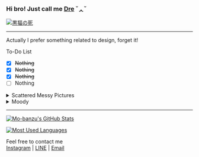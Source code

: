 ### Hi bro! Just call me [Dre](https://github.com/hellterhead) ˘ᆺ˘

[![黒猫の死](https://i.ibb.co/X4S2w9j/Black-Cat-Death-HLTH.gif)](https://github.com/hellterhead)

___
Actually I prefer something related to design, forget it!

To-Do List
- [x] ~~Nothing~~
- [x] ~~Nothing~~
- [x] ~~Nothing~~
- [ ] Nothing

<details>
<summary>Scattered Messy Pictures</summary>
  
<!-- mbnd_art starts -->
* [Take a look](https://www.instagram.com/p/BuFV-eBgg91/?utm_source=ig_web_copy_link) my boring activity
* I like [cats](https://www.instagram.com/p/B1dz-5rBwT0/?utm_source=ig_web_copy_link) and game consoles
* I believe that [aliens](https://www.instagram.com/p/BwiX5bml51Q/?utm_source=ig_web_copy_link) are hiding watching us
* And this is [something](https://www.instagram.com/p/Bs7thCVFt_W/?utm_source=ig_web_copy_link) that doesn't matter
<!-- mbnd_art ends -->

</details>

<details>
<summary>Moody</summary>
  
<!-- file_music starts -->
[<img src="https://img.shields.io/badge/YOASOBI%20--%20%E5%A4%9C%E3%81%AB%E9%A7%86%E3%81%91%E3%82%8B-orange.svg?logo=apple-music">](https://od.lk/s/OThfMjYyNTMyMjdf/YOASOBI%20-%20%E5%A4%9C%E3%81%AB%E9%A7%86%E3%81%91%E3%82%8B)
<br>
[<img src="https://img.shields.io/badge/TK%20--%20unravel-orange.svg?logo=apple-music">](https://od.lk/s/OThfMjYyNTMyMzhf/TK%20-%20unravel)
<br>
[<img src="https://img.shields.io/badge/DAOKOx%E7%B1%B3%E6%B4%A5%E7%8E%84%E5%B8%AB%20--%20%E6%89%93%E4%B8%8A%E8%8A%B1%E7%81%AB-orange.svg?logo=apple-music">](https://od.lk/s/OThfMjYyNTMyNDJf/DAOKOx%E7%B1%B3%E6%B4%A5%E7%8E%84%E5%B8%AB%20-%20%E6%89%93%E4%B8%8A%E8%8A%B1%E7%81%AB)
<br>
[<img src="https://img.shields.io/badge/RADWIMPS%20feat.%E4%B8%89%E6%B5%A6%E9%80%8F%E5%AD%90%20--%20%E3%82%B0%E3%83%A9%E3%83%B3%E3%83%89%E3%82%A8%E3%82%B9%E3%82%B1%E3%83%BC%E3%83%97-orange.svg?logo=apple-music">](https://od.lk/s/OThfMjYyNTMyNDNf/RADWIMPS%20feat.%E4%B8%89%E6%B5%A6%E9%80%8F%E5%AD%90%20-%20%E3%82%B0%E3%83%A9%E3%83%B3%E3%83%89%E3%82%A8%E3%82%B9%E3%82%B1%E3%83%BC%E3%83%97)
<!-- file_music ends -->

</details>

___
[![Mo-banzu's GitHub Stats](https://github-readme-stats.vercel.app/api?username=hellterhead&show_icons=true&theme=tokyonight)](https://github.com/hellterhead)

[![Most Used Languages](https://github-readme-stats.vercel.app/api/top-langs/?username=hellterhead&layout=compact&theme=tokyonight)](https://github.com/hellterhead)

Feel free to contact me
<br>
[Instagram](https://instagram.com/mo.banzu) | [LINE](https://line.me/ti/p/~luscious.net) | [Email](mailto:mbandu.ilik@gmail.com)

